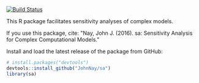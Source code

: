 <!-- README.md is generated from README.Rmd. Please edit that file -->
[![Build Status](https://magnum.travis-ci.com/JohnNay/eat.png?branch=master)](https://magnum.travis-ci.com/JohnNay/eat)

This R package facilitates sensitivity analyses of complex models.

If you use this package, cite: "Nay, John J. (2016). sa: Sensitivity Analysis for Complex Computational Models."

Install and load the latest release of the package from GitHub:

``` r
# install.packages("devtools")
devtools::install_github("JohnNay/sa")
library(sa)
```
